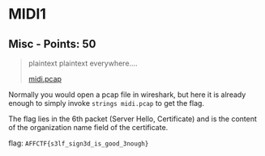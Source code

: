 # MIDI1

## Misc - Points: 50

> plaintext plaintext everywhere....
>
> [midi.pcap](midi.pcap)
>

Normally you would open a pcap file in wireshark, but here it is already enough to simply invoke `strings midi.pcap` to get the flag.

The flag lies in the 6th packet (Server Hello, Certificate) and is the content of the organization name field of the certificate.

flag: `AFFCTF{s3lf_sign3d_is_good_3nough}`